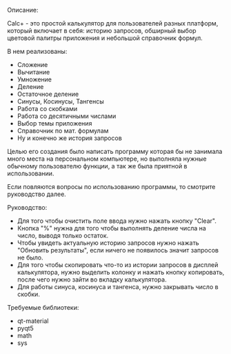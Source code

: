 Описание:

Calc+ - это простой калькулятор для пользователей разных платформ,
который включает в себя: историю запросов,
обширный выбор цветовой палитры приложения и небольшой справочник формул.

В нем реализованы:
- Сложение
- Вычитание
- Умножение
- Деление
- Остаточное деление
- Синусы, Косинусы, Тангенсы
- Работа со скобками
- Работа со десятичными числами
- Выбор темы приложения
- Справочник по мат. формулам
- Ну и конечно же история запросов

Целью его создания было написать программу которая бы не занимала много места на персональном компьютере,
но выполняла нужные обычному пользователю функции, а так же была приятной в использовании.

Если повляются вопросы по использованию программы, то смотрите руководство далее.

Руководство:
- Для того чтобы очистить поле ввода нужно нажать кнопку "Clear".
- Кнопка "%" нужна для того чтобы выполнять деление числа на число, выводя только остаток.
- Чтобы увидеть актуальную историю запросов нужно нажать "Обновить результаты", если ничего не появилось значит запросов не было.
- Для того чтобы скопировать что-то из истории запросов в дисплей калькулятора, нужно выделить колонку и нажать кнопку копировать, после чего нужно зайти во вкладку калькулятора.
- Для работы синуса, косинуса и тангенса, нужно закрывать число в скобки.

Требуемые библиотеки:
- qt-material
- pyqt5
- math
- sys
